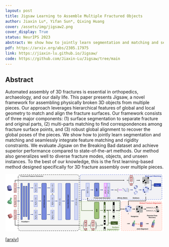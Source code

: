 ```yaml
---
layout: post
title: Jigsaw Learning to Assemble Multiple Fractured Objects
author: Jiaxin Lu*, Yifan Sun*, Qixing Huang
cover: /assets/img/jigsaw2.png
cover_display: True
status: NeurIPS 2023
abstract: We show how to jointly learn segmentation and matching and seamlessly integrate feature matching and rigidity constraints for the learning of multiple fracture assembly. We evaluate Jigsaw on the Breaking Bad dataset and achieve superior performance compared to state-of-the-art methods. Our method also generalizes well to diverse fracture modes, objects, and unseen instances. To the best of our knowledge, this is the first learning-based method designed specifically for 3D fracture assembly over multiple pieces.
pdf: https://arxiv.org/abs/2305.17975
link: https://jiaxin-lu.github.io/Jigsaw/
code: https://github.com/Jiaxin-Lu/Jigsaw/tree/main
---
```


## Abstract

Automated assembly of 3D fractures is essential in orthopedics, archaeology, and our daily life. This paper presents Jigsaw, a novel framework for assembling physically broken 3D objects from multiple pieces. Our approach leverages hierarchical features of global and local geometry to match and align the fracture surfaces. Our framework consists of three major components: (1) surface segmentation to separate fracture and original parts, (2) multi-parts matching to find correspondences among fracture surface points, and (3) robust global alignment to recover the global poses of the pieces.
We show how to jointly learn segmentation and matching and seamlessly integrate feature matching and rigidity constraints. We evaluate Jigsaw on the Breaking Bad dataset and achieve superior performance compared to state-of-the-art methods. Our method also generalizes well to diverse fracture modes, objects, and unseen instances. To the best of our knowledge, this is the first learning-based method designed specifically for 3D fracture assembly over multiple pieces.

![Pipeline](\assets\img\jigsaw.png)

[[arxiv](https://arxiv.org/abs/2305.17975)]

